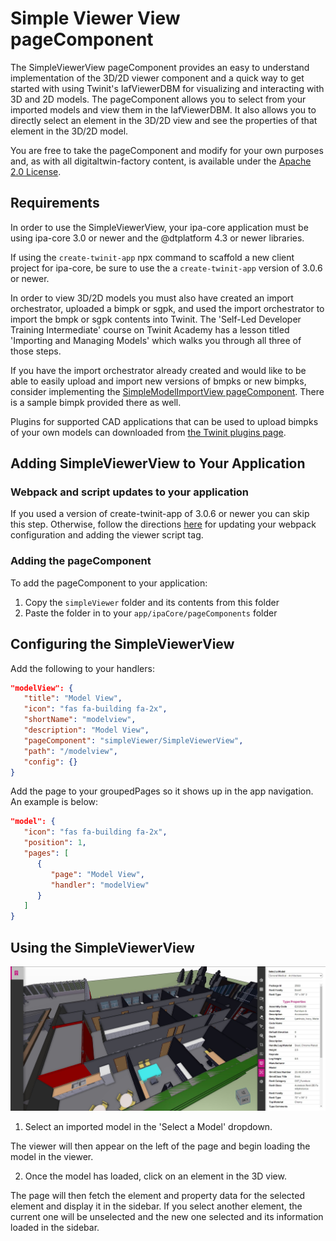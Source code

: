 # Simple Viewer View pageComponent

The SimpleViewerView pageComponent provides an easy to understand implementation of the 3D/2D viewer component and a quick way to get started with using Twinit's IafViewerDBM for visualizing and interacting with 3D and 2D models. The pageComponent allows you to select from your imported models and view them in the IafViewerDBM. It also allows you to directly select an element in the 3D/2D view and see the properties of that element in the 3D/2D model.

You are free to take the pageComponent and modify for your own purposes and, as with all digitaltwin-factory content, is available under the [Apache 2.0 License](../../LICENSE).

## Requirements

In order to use the SimpleViewerView, your ipa-core application must be using ipa-core 3.0 or newer and the @dtplatform 4.3 or newer libraries.

If using the ```create-twinit-app``` npx command to scaffold a new client project for ipa-core, be sure to use the a ```create-twinit-app``` version of 3.0.6 or newer.

In order to view 3D/2D models you must also have created an import orchestrator, uploaded a bimpk or sgpk, and used the import orchestrator to import the bmpk or sgpk contents into Twinit. The 'Self-Led Developer Training Intermediate' course on Twinit Academy has a lesson titled 'Importing and Managing Models' which walks you through all three of those steps.

If you have the import orchestrator already created and would like to be able to easily upload and import new versions of bmpks or new bimpks, consider implementing the [SimpleModelImportView pageComponent](../modelImport/README.md). There is a sample bimpk provided there as well.

Plugins for supported CAD applications that can be used to upload bimpks of your own models can downloaded from [the Twinit plugins page](https://apps.invicara.com/ipaplugins/).

## Adding SimpleViewerView to Your Application

### Webpack and script updates to your application

If you used a version of create-twinit-app of 3.0.6 or newer you can skip this step. Otherwise, follow the directions [here](https://twinit.dev/docs/apis/viewer/IafViewerDBM) for updating your webpack configuration and adding the viewer script tag.

### Adding the pageComponent

To add the pageComponent to your application:

1. Copy the ```simpleViewer``` folder and its contents from this folder
2. Paste the folder in to your ```app/ipaCore/pageComponents``` folder

## Configuring the SimpleViewerView

Add the following to your handlers:

```json
"modelView": {
   "title": "Model View",
   "icon": "fas fa-building fa-2x",
   "shortName": "modelview",
   "description": "Model View",
   "pageComponent": "simpleViewer/SimpleViewerView",
   "path": "/modelview",
   "config": {}
}
```

Add the page to your groupedPages so it shows up in the app navigation. An example is below:

```json
"model": {
   "icon": "fas fa-building fa-2x",
   "position": 1,
   "pages": [
      {
         "page": "Model View",
         "handler": "modelView"
      }
   ]
}
```

## Using the SimpleViewerView

![SimpleViewerView image](./img/pageComponent.jpg)

1. Select an imported model in the 'Select a Model' dropdown.

The viewer will then appear on the left of the page and begin loading the model in the viewer.

2. Once the model has loaded, click on an element in the 3D view.

The page will then fetch the element and property data for the selected element and display it in the sidebar. If you select another element, the current one will be unselected and the new one selected and its information loaded in the sidebar.